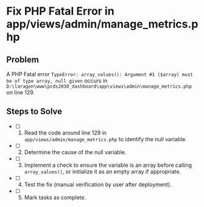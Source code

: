 # Fix PHP Fatal Error in app/views/admin/manage_metrics.php

## Problem
A PHP Fatal error `TypeError: array_values(): Argument #1 ($array) must be of type array, null given` occurs in `D:\laragon\www\pcds2030_dashboard\app\views\admin\manage_metrics.php` on line 129.

## Steps to Solve
- [ ] 1. Read the code around line 129 in `app/views/admin/manage_metrics.php` to identify the null variable.
- [ ] 2. Determine the cause of the null variable.
- [ ] 3. Implement a check to ensure the variable is an array before calling `array_values()`, or initialize it as an empty array if appropriate.
- [ ] 4. Test the fix (manual verification by user after deployment).
- [ ] 5. Mark tasks as complete.
